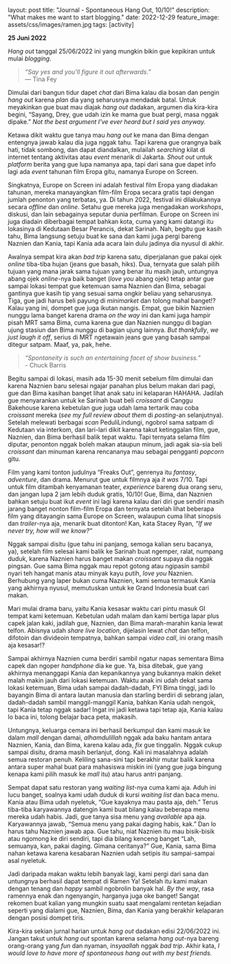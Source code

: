 layout: post
title: "Journal - Spontaneous Hang Out, 10/10!"
description: "What makes me want to start blogging."
date: 2022-12-29
feature_image: assets/css/images/ramen.jpg
tags: [activity]

**25 Juni 2022**

*Hang out* tanggal 25/06/2022 ini yang mungkin bikin gue kepikiran untuk mulai *blogging*.

> *“Say yes and you'll figure it out afterwards.”* <br> ― Tina Fey

Dimulai dari bangun tidur dapet *chat* dari Bima kalau dia bosan dan pengin *hang out* karena *plan* dia yang seharusnya mendadak batal. Untuk meyakinkan gue buat mau diajak *hang out* dadakan, argumen dia kira-kira begini, “Sayang, Drey, gue udah izin ke mama gue buat pergi, masa nggak dipake.” *Not the best argument I've ever heard but I said yes anyway.*

<!--more-->

Ketawa dikit waktu gue tanya mau *hang out* ke mana dan Bima dengan entengnya jawab kalau dia juga nggak tahu. Tapi karena gue orangnya baik hati, tidak sombong, dan dapat diandalkan, mulailah *searching* kilat di internet tentang aktivitas atau *event* menarik di Jakarta. *Shout out* untuk *platform* berita yang gue lupa namanya apa, tapi dari sana gue dapet info lagi ada *event* tahunan film Eropa gitu, namanya Europe on Screen.

Singkatnya, Europe on Screen ini adalah festival film Eropa yang diadakan tahunan, mereka manayangkan film-film Eropa secara gratis tapi dengan jumlah penonton yang terbatas, ya. Di tahun 2022, festival ini dilakukannya secara *offline* dan *online*. Setahu gue mereka juga mengadakan *workshops*, diskusi, dan lain sebagainya seputar dunia perfilman. Europe on Screen ini juga diadain diberbagai tempat bahkan kota, cuma yang kami datangi itu lokasinya di Kedutaan Besar Perancis, dekat Sarinah. Nah, begitu gue kasih tahu, Bima langsung setuju buat ke sana dan kami juga pergi bareng Naznien dan Kania, tapi Kania ada acara lain dulu jadinya dia nyusul di akhir.

Awalnya sempat kira akan *bad trip* karena satu, diperjalanan gue pakai ojek *online* tiba-tiba hujan (jeans gue basah, hiks). Dua, ternyata gue salah pilih tujuan yang mana jarak sama tujuan yang benar itu masih jauh, untungnya abang ojek *online*-nya baik banget (*love you* abang ojek) tetap antar gue sampai lokasi tempat gue ketemuan sama Naznien dan Bima, sebagai gantinya gue kasih tip yang sesuai sama ongkir beliau yang seharusnya. Tiga, gue jadi harus beli payung di *minimarket* dan tolong mahal banget!? Kalau yang ini, dompet gue juga ikutan nangis. Empat, gue bikin Naznien nunggu lama banget karena drama *on the way* ini dan kami juga hampir pisah MRT sama Bima, cuma karena gue dan Naznien nunggu di bagian ujung stasiun dan Bima nunggu di bagian ujung lainnya. *But thankfully*, *we just laugh it off*, serius di MRT ngetawain jeans gue yang basah sampai ditegur satpam. Maaf, ya, pak, hehe.

> *“Spontaneity is such an entertaining facet of show business.”* <br> - Chuck Barris

Begitu sampai di lokasi, masih ada 15-30 menit sebelum film dimulai dan karena Naznien baru selesai ngajar panahan plus belum makan dari pagi, gue dan Bima kasihan banget lihat anak satu ini kelaparan HAHAHA. Jadilah gue menyarankan untuk ke Sarinah buat beli *croissant* di Canggu Bakehouse karena kebetulan gue juga udah lama tertarik mau coba *croissant* mereka (*see my full review about them* di *posting*-an selanjutnya). Setelah melewati berbagai *scan* PeduliLindungi, ngobrol sama satpam di Kedutaan via interkom, dan lari-lari dikit karena takut ketinggalan film, gue, Naznien, dan Bima berhasil balik tepat waktu. Tapi ternyata selama film diputar, penonton nggak boleh makan ataupun minum, jadi agak sia-sia beli *croissant* dan minuman karena rencananya mau sebagai pengganti *popcorn* gitu.

Film yang kami tonton judulnya “Freaks Out”, genrenya itu *fantasy*, *adventure*, dan drama. Menurut gue untuk filmnya aja *it was* 7/10. Tapi untuk film ditambah kenyamanan teater, *experience* bareng dua orang seru, dan jangan lupa 2 jam lebih duduk gratis, 10/10! Gue, Bima, dan Naznien bahkan setuju buat ikut *event* ini lagi karena kalau dari diri gue sendiri masih jarang banget nonton film-film Eropa dan ternyata setelah lihat beberapa film yang ditayangin sama Europe on Screen, walaupun cuma lihat sinopsis dan *trailer*-nya aja, menarik buat ditonton! Kan, kata Stacey Ryan, *“If we never try, how will we know?”*

Nggak sampai disitu (gue tahu ini panjang, semoga kalian seru bacanya, ya), setelah film selesai kami balik ke Sarinah buat ngemper, ralat, numpang duduk, karena Naznien harus banget makan *croissant* supaya dia nggak pingsan. Gue sama Bima nggak mau repot gotong atau ngipasin sambil nyari teh hangat manis atau minyak kayu putih, *love you* Naznien. Berhubung yang laper bukan cuma Naznien, kami semua termasuk Kania yang akhirnya nyusul, memutuskan untuk ke Grand Indonesia buat cari makan.

Mari mulai drama baru, yaitu Kania kesasar waktu cari pintu masuk GI tempat kami ketemuan. Kebetulan udah malam dan kami bertiga lapar plus capek jalan kaki, jadilah gue, Naznien, dan Bima marah-marahin kania lewat telfon. Abisnya udah *share live location*, dijelasin lewat *chat* dan telfon, difotoin dan divideoin tempatnya, bahkan sampai *video call*, ini orang masih aja kesasar!?

Sampai akhirnya Naznien cuma berdiri sambil ngatur napas sementara Bima capek dan ngoper *handphone* dia ke gue. Ya, bisa ditebak, gue yang akhirnya menanggapi Kania dan kepanikannya yang bukannya makin deket malah makin jauh dari lokasi ketemuan. Waktu anak ini udah dekat sama lokasi ketemuan, Bima udah sampai dadah-dadah, FYI Bima tinggi, jadi lo bayangin Bima di antara lautan manusia dan starling berdiri di sebrang jalan, dadah-dadah sambil manggil-manggil Kania, bahkan Kania udah nengok, tapi Kania tetap nggak sadar! Ingat ini jadi ketawa tapi tetap aja, Kania kalau lo baca ini, tolong belajar baca peta, makasih.

Untungnya, keluarga cemara ini berhasil berkumpul dan kami masuk ke dalam *mall* dengan damai, *alhamdulillah* nggak ada baku hantam antara Naznien, Kania, dan Bima, karena kalau ada, *fix* gue tinggalin. Nggak cukup sampai disitu, drama masih berlanjut, dong. Kali ini masalahnya adalah semua restoran penuh. Keliling sana-sini tapi berakhir mutar balik karena antara super mahal buat para mahasiswa miskin ini (yang gue juga bingung kenapa kami pilih masuk ke *mall* itu) atau harus antri panjang.

Sempat dapat satu restoran yang *waiting list*-nya cuma kami aja. Aduh ini lucu banget, soalnya kami udah duduk di kursi *waiting list* dan baca menu. Kania atau Bima udah nyeletuk, “Gue kayaknya mau pasta aja, deh.” Terus tiba-tiba karyawannya datengin kami buat bilang kalau beberapa menu mereka udah habis. Jadi, gue tanya sisa menu yang *available* apa aja. Karyawannya jawab, “Semua menu yang pakai daging habis, kak.” Dan lo harus tahu Naznien jawab apa. Gue tahu, niat Naznien itu mau bisik-bisik atau ngomong ke diri sendiri, tapi dia bilang kenceng banget “Lah, semuanya, kan, pakai daging. Gimana ceritanya?” Gue, Kania, sama Bima nahan ketawa karena kesabaran Naznien udah setipis itu sampai-sampai asal nyeletuk.

Jadi daripada makan waktu lebih banyak lagi, kami pergi dari sana dan untungnya berhasil dapat tempat di Ramen Ya! Setelah itu kami makan dengan tenang dan *happy* sambil ngobrolin banyak hal. *By the way*, rasa ramennya enak dan ngenyangin, harganya juga oke banget! Sangat rekomen buat kalian yang mungkin suatu saat mengalami rentetan kejadian seperti yang dialami gue, Naznien, Bima, dan Kania yang berakhir kelaparan dengan posisi dompet tiris.

Kira-kira sekian jurnal harian untuk *hang out* dadakan edisi 22/06/2022 ini. Jangan takut untuk *hang out* spontan karena selama *hang out*-nya bareng orang-orang yang *fun* dan nyaman, *insyaallah* nggak *bad trip*. Akhir kata, *I would love to have more of spontaneous hang out with my best friends.*
